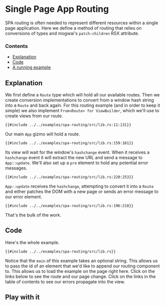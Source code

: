 # Single Page App Routing
SPA routing is often needed to represent different resources within a single page application.
Here we define a method of routing that relies on conversions of types and mogwai's `patch:children`
RSX attribute.

### Contents
- [Explanation](#explanation)
- [Code](#code)
- [A running example](#play-with-it)

## Explanation
We first define a `Route` type which will hold all our available routes.
Then we create conversion implementations to convert from a window hash string into a `Route` and back again. For this routing example (and in order to keep it simple) we also implement `From<Route> for ViewBuilder`, which we'll use to create views from our route.

```rust, ignore
{{#include ../../examples/spa-routing/src/lib.rs:11:131}}
```

Our main `App` gizmo will hold a route.

```rust, ignore
{{#include ../../examples/spa-routing/src/lib.rs:159:161}}
```

Its view will wait for the window's `hashchange` event. When it receives a `hashchange` event it will extract the new URL and send a message to `App::update`. We'll also set up a `pre` element to hold any potential error messages.


```rust, ignore
{{#include ../../examples/spa-routing/src/lib.rs:220:253}}
```

`App::update` receives the `hashchange`, attempting to convert it into a `Route` and either patches the DOM with a new page or sends an error message to our error element.

```rust, ignore
{{#include ../../examples/spa-routing/src/lib.rs:196:218}}
```

That's the bulk of the work.

## Code
Here's the whole example.

```rust, ignore
{{#include ../../examples/spa-routing/src/lib.rs}}
```

Notice that the `main` of this example takes an optional string. This allows us to pass the id
of an element that we'd like to append our routing component to. This allows us to load the example on
the page right here. Click on the links below to see the route and our page change. Click on the links in
the table of contents to see our errors propagate into the view.

## Play with it

<div id="app_example"></div>
<script type="module">
  import init, { main } from '{{cookbookroot}}/examples/spa-routing/pkg/spa_routing.js';
  window.addEventListener('load', async () => {
      await init();
      await main("app_example");
  });
</script>
